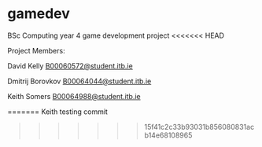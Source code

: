 # gamedev
BSc Computing year 4 game development project
<<<<<<< HEAD

Project Members:

David Kelly B00060572@student.itb.ie

Dmitrij Borovkov B00064044@student.itb.ie

Keith Somers B00064988@student.itb.ie

=======
Keith testing commit
>>>>>>> 15f41c2c33b93031b856080831acb14e68108965
